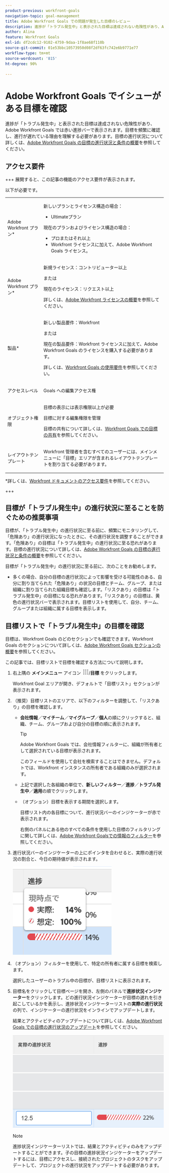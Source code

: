 ```yaml
---
product-previous: workfront-goals
navigation-topic: goal-management
title: Adobe Workfront Goals での問題が発生した目標のレビュー
description: 進捗が「トラブル発生中」と表示された目標は達成されない危険性があり、Adobe Workfront Goalsでは赤い進行状況バーで表示されます。目標を頻繁に確認し、進行が遅れている理由を理解する必要があります。
author: Alina
feature: Workfront Goals
exl-id: df2cdc12-9102-4759-9daa-1f8ae68f110b
source-git-commit: 01e53bbc10573950d08f2df63fc742e6b9771e77
workflow-type: tm+mt
source-wordcount: '815'
ht-degree: 90%

---
```


# Adobe Workfront Goals でイシューがある目標を確認

<!--Audited: 4/2025-->

<!--
<p>(NOTE: the status of goals in "red" used to be called At Risk. Now, it is "in trouble") </p>
-->

進捗が「トラブル発生中」と表示された目標は達成されない危険性があり、Adobe Workfront Goals では赤い進捗バーで表示されます。目標を頻繁に確認し、進行が遅れている理由を理解する必要があります。目標の進行状況について詳しくは、[Adobe Workfront Goals の目標の進行状況と条件の概要](../../workfront-goals/goal-management/calculate-goal-progress.md)を参照してください。

## アクセス要件

+++ 展開すると、この記事の機能のアクセス要件が表示されます。

以下が必要です。

<table style="table-layout:auto">
<col>
</col>
<col>
</col>
<tbody>
 <tr> 
   <td role="rowheader">Adobe Workfront プラン*</td> 
   <td> 
   <p>新しいプランとライセンス構造の場合：
  <ul><li>Ultimateプラン </li></ul>
   </p>
<p>現在のプランおよびライセンス構造の場合： 
<ul><li> プロまたはそれ以上 </li>
  <li>Workfront ライセンスに加えて、Adobe Workfront Goals ライセンス。</li></ul></p>
   </td> 
  </tr>
 <tr>
 <td role="rowheader">Adobe Workfront プラン*</td>
 <td>
 <p>新規ライセンス：コントリビューター以上</p>
 または
 <p>現在のライセンス：リクエスト以上</p> <p>詳しくは、<a href="../../administration-and-setup/add-users/access-levels-and-object-permissions/wf-licenses.md" class="MCXref xref">Adobe Workfront ライセンスの概要</a>を参照してください。</p> </td>
 </tr>
 <tr>
 <td role="rowheader">製品*</td>
 <td>
  <p> 新しい製品要件：Workfront</p>
  または
  <p>現在の製品要件：Workfront ライセンスに加えて、Adobe Workfront Goals のライセンスを購入する必要があります。 </p> <p>詳しくは、<a href="../../workfront-goals/goal-management/access-needed-for-wf-goals.md" class="MCXref xref">Workfront Goals の使用要件</a>を参照してください。 </p> </td>
 </tr>
 <tr>
 <td role="rowheader">アクセスレベル</td>
 <td> <p>Goals への編集アクセス権</p></td>
 </tr>
 <tr data-mc-conditions="">
 <td role="rowheader">オブジェクト権限</td>
 <td>
  <div>
  <p>目標の表示には表示権限以上が必要</p>
  <p>目標に対する編集権限を管理</p>
  <p>目標の共有について詳しくは、<a href="../../workfront-goals/workfront-goals-settings/share-a-goal.md" class="MCXref xref">Workfront Goals での目標の共有</a>を参照してください。 </p>
  </div> </td>
 </tr>
 <tr>
   <td role="rowheader"><p>レイアウトテンプレート</p></td>
   <td> <p>Workfront 管理者を含むすべてのユーザーには、メインメニューに「目標」エリアが含まれるレイアウトテンプレートを割り当てる必要があります。 </p>  
</td>
  </tr>
</tbody>
</table>

*詳しくは、[Workfront ドキュメントのアクセス要件](/help/quicksilver/administration-and-setup/add-users/access-levels-and-object-permissions/access-level-requirements-in-documentation.md)を参照してください。

+++

## 目標が「トラブル発生中」の進行状況に至ることを防ぐための推奨事項

目標が、「トラブル発生中」の進行状況に至る前に、頻繁にモニタリングして、「危険あり」の進行状況になったときに、その進行状況を調整することができます。「危険あり」の目標は「トラブル発生中」の進行状況に至る恐れがあります。目標の進行状況について詳しくは、[Adobe Workfront Goals の目標の進行状況と条件の概要](../../workfront-goals/goal-management/calculate-goal-progress.md)を参照してください。

目標が「トラブル発生中」の進行状況に至る前に、次のことをお勧めします。

* 多くの場合、自分の目標の進行状況によって影響を受ける可能性のある、自分に割り当てられた「危険あり」の状況の目標とチーム、グループ、または組織に割り当てられた組織目標も確認します。「リスクあり」の目標は「トラブル発生中」の目標になる恐れがあります。「リスクあり」の目標は、黄色の進行状況バーで表示されます。目標リストを使用して、自分、チーム、グループまたは組織に属する目標を表示します。


## 目標リストで「トラブル発生中」の目標を確認

目標は、Workfront Goals のどのセクションでも確認できます。Workfront Goals のセクションについて詳しくは、[Adobe Workfront Goals セクションの概要](../../workfront-goals/goal-review-and-workfront-goals-sections/overview-of-wf-goals-sections.md)を参照してください。

この記事では、目標リストで目標を確認する方法について説明します。

1. 右上隅の **メインメニュー** アイコン ![ メインメニューアイコン ](assets/main-menu-icon.png)/**目標** をクリックします。

   <!-- Add this when Shell is available to all: or (if available), click the **Main Menu** icon ![Main menu icon](../goal-management/assets/three-line-main-menu-icon.png) in the upper-left corner)
   -->

   Workfront Goal エリアが開き、デフォルトで「目標リスト」セクションが表示されます。

1. （推奨）目標リストのエリアで、以下のフィルターを調整して、「リスクあり」の目標を確認します。

   * **会社情報**／**マイチーム**／**マイグループ**／**個人**&#x200B;の順にクリックすると、組織、チーム、グループおよび自分の目標の順に表示されます。

     >[!TIP]
     >
     >Adobe Workfront Goals では、会社情報フィルターに、組織が所有者として選択されている目標が表示されます。
     >
     >
     >このフィールドを使用して会社を検索することはできません。デフォルトでは、Workfront インスタンスの所有者である組織のみが選択されます。

   * 上記で選択した各組織の単位で、**新しいフィルター**／**進捗**／**トラブル発生中**／**適用**&#x200B;の順でクリックします。
   * （オプション）目標を表示する期間を選択します。

     目標リスト内の各目標について、進行状況バーのインジケーターが赤で表示されます。

     右側のパネルにある他のすべての条件を使用した目標のフィルタリングに関して詳しくは、[Adobe Workfront Goalsでの情報のフィルター](../../workfront-goals/goal-management/filter-information-wf-goals.md)を参照してください。

1. 進行状況バーのインジケーターの上にポインタを合わせると、実際の進行状況の割合と、今日の期待値が表示されます。

   ![GOal の進行状況のホバーの詳細 ](assets/goal-progress-hover-over-detail-unshimmed.png)

1. （オプション）フィルターを使用して、特定の所有者に属する目標を検索します。

   選択したユーザーのトラブル中の目標が、目標リストに表示されます。

1. 目標名をクリックして目標ページを開き、左側のパネルで&#x200B;**進捗状況インジケーター**&#x200B;をクリックします。どの進行状況インジケーターが目標の遅れを引き起こしているかを表示し、進捗状況インジケーターリストの&#x200B;**実際の進行状況**&#x200B;の列で、インジケーターの進行状況をインラインでアップデートします。

   結果とアクティビティのアップデートについて詳しくは、[Adobe Workfront Goals での目標の進行状況のアップデート](../goal-review-and-workfront-goals-sections/check-in-goals.md)を参照してください。

   ![ 実際の進捗状況 ](assets/actual-progress-editable-column-in-indicator-list-unshimmed.png)

   >[!NOTE]
   >
   >進捗状況インジケーターリストでは、結果とアクティビティのみをアップデートすることができます。子の目標の進捗状況インジケーターをアップデートするには、目標にアクセスし、接続されたプロジェクトのタスクをアップデートして、プロジェクトの進行状況をアップデートする必要があります。


